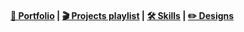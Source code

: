 #### [💼 Portfolio](https://hatem-lamine-portfolio.vercel.app/) | [🎬 Projects playlist](https://www.youtube.com/watch?v=cootQ0SoJ0E&list=PLJ49vJop9dCb7H0oM_fc_BOuwrDlkKB_e&ab_channel=Tommyweb-dev) | [🛠️ Skills](https://hatem-lamine-portfolio.vercel.app/skills) | [✏️ Designs](https://www.behance.net/gallery/184184057/Esports-Voting-Platform-Leaderboard)
